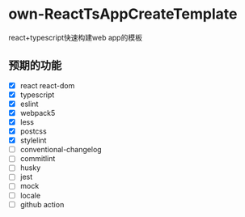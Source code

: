# own-ReactTsAppCreateTemplate
react+typescript快速构建web app的模板

## 预期的功能

- [x] react react-dom
- [x] typescript
- [x] eslint
- [x] webpack5
- [x] less
- [x] postcss
- [x] stylelint
- [ ] conventional-changelog
- [ ] commitlint
- [ ] husky
- [ ] jest
- [ ] mock
- [ ] locale
- [ ] github action
